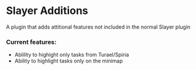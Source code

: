 # Slayer Additions
A plugin that adds attitional features not included in the normal Slayer plugin

### Current features:
- Ablility to highight only tasks from Turael/Spiria
- Ability to highlight tasks only on the minimap